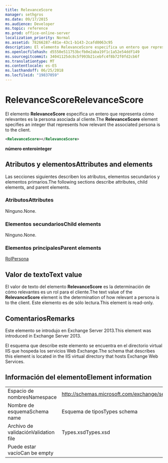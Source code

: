 ```yaml
---
title: RelevanceScore
manager: sethgros
ms.date: 09/17/2015
ms.audience: Developer
ms.topic: reference
ms.prod: office-online-server
localization_priority: Normal
ms.assetid: 78266287-481e-43c1-b143-2cafd0063c95
description: El elemento RelevanceScore especifica un entero que representa cómo relevantes es la persona asociada al cliente.
ms.openlocfilehash: d5550e511753bcfb0e2aba19f1c1a52e54ddf149
ms.sourcegitcommit: 34041125dc8c5f993b21cebfc4f8b72f0fd2cb6f
ms.translationtype: MT
ms.contentlocale: es-ES
ms.lasthandoff: 06/25/2018
ms.locfileid: "19837059"
---
```

# <a name="relevancescore"></a><span data-ttu-id="aeb2e-103">RelevanceScore</span><span class="sxs-lookup"><span data-stu-id="aeb2e-103">RelevanceScore</span></span>

<span data-ttu-id="aeb2e-104">El elemento **RelevanceScore** especifica un entero que representa cómo relevantes es la persona asociada al cliente.</span><span class="sxs-lookup"><span data-stu-id="aeb2e-104">The **RelevanceScore** element specifies an integer that represents how relevant the associated persona is to the client.</span></span> 
  
```XML
<RelevanceScore></RelevanceScore>
```

 <span data-ttu-id="aeb2e-105">**número entero**</span><span class="sxs-lookup"><span data-stu-id="aeb2e-105">**integer**</span></span>
## <a name="attributes-and-elements"></a><span data-ttu-id="aeb2e-106">Atributos y elementos</span><span class="sxs-lookup"><span data-stu-id="aeb2e-106">Attributes and elements</span></span>

<span data-ttu-id="aeb2e-107">Las secciones siguientes describen los atributos, elementos secundarios y elementos primarios.</span><span class="sxs-lookup"><span data-stu-id="aeb2e-107">The following sections describe attributes, child elements, and parent elements.</span></span>
  
### <a name="attributes"></a><span data-ttu-id="aeb2e-108">Atributos</span><span class="sxs-lookup"><span data-stu-id="aeb2e-108">Attributes</span></span>

<span data-ttu-id="aeb2e-109">Ninguno.</span><span class="sxs-lookup"><span data-stu-id="aeb2e-109">None.</span></span>
  
### <a name="child-elements"></a><span data-ttu-id="aeb2e-110">Elementos secundarios</span><span class="sxs-lookup"><span data-stu-id="aeb2e-110">Child elements</span></span>

<span data-ttu-id="aeb2e-111">Ninguno.</span><span class="sxs-lookup"><span data-stu-id="aeb2e-111">None.</span></span>
  
### <a name="parent-elements"></a><span data-ttu-id="aeb2e-112">Elementos principales</span><span class="sxs-lookup"><span data-stu-id="aeb2e-112">Parent elements</span></span>

[<span data-ttu-id="aeb2e-113">Rol</span><span class="sxs-lookup"><span data-stu-id="aeb2e-113">Persona</span></span>](persona.md)
  
## <a name="text-value"></a><span data-ttu-id="aeb2e-114">Valor de texto</span><span class="sxs-lookup"><span data-stu-id="aeb2e-114">Text value</span></span>

<span data-ttu-id="aeb2e-115">El valor de texto del elemento **RelevanceScore** es la determinación de cómo relevantes es un rol para el cliente.</span><span class="sxs-lookup"><span data-stu-id="aeb2e-115">The text value of the **RelevanceScore** element is the determination of how relevant a persona is to the client.</span></span> <span data-ttu-id="aeb2e-116">Este elemento es de sólo lectura.</span><span class="sxs-lookup"><span data-stu-id="aeb2e-116">This element is read-only.</span></span> 
  
## <a name="remarks"></a><span data-ttu-id="aeb2e-117">Comentarios</span><span class="sxs-lookup"><span data-stu-id="aeb2e-117">Remarks</span></span>

<span data-ttu-id="aeb2e-118">Este elemento se introdujo en Exchange Server 2013.</span><span class="sxs-lookup"><span data-stu-id="aeb2e-118">This element was introduced in Exchange Server 2013.</span></span>
  
<span data-ttu-id="aeb2e-119">El esquema que describe este elemento se encuentra en el directorio virtual IIS que hospeda los servicios Web Exchange.</span><span class="sxs-lookup"><span data-stu-id="aeb2e-119">The schema that describes this element is located in the IIS virtual directory that hosts Exchange Web Services.</span></span>
  
## <a name="element-information"></a><span data-ttu-id="aeb2e-120">Información del elemento</span><span class="sxs-lookup"><span data-stu-id="aeb2e-120">Element information</span></span>

|||
|:-----|:-----|
|<span data-ttu-id="aeb2e-121">Espacio de nombres</span><span class="sxs-lookup"><span data-stu-id="aeb2e-121">Namespace</span></span>  <br/> |http://schemas.microsoft.com/exchange/services/2006/types  <br/> |
|<span data-ttu-id="aeb2e-122">Nombre de esquema</span><span class="sxs-lookup"><span data-stu-id="aeb2e-122">Schema name</span></span>  <br/> |<span data-ttu-id="aeb2e-123">Esquema de tipos</span><span class="sxs-lookup"><span data-stu-id="aeb2e-123">Types schema</span></span>  <br/> |
|<span data-ttu-id="aeb2e-124">Archivo de validación</span><span class="sxs-lookup"><span data-stu-id="aeb2e-124">Validation file</span></span>  <br/> |<span data-ttu-id="aeb2e-125">Types.xsd</span><span class="sxs-lookup"><span data-stu-id="aeb2e-125">Types.xsd</span></span>  <br/> |
|<span data-ttu-id="aeb2e-126">Puede estar vacío</span><span class="sxs-lookup"><span data-stu-id="aeb2e-126">Can be empty</span></span>  <br/> ||
   

